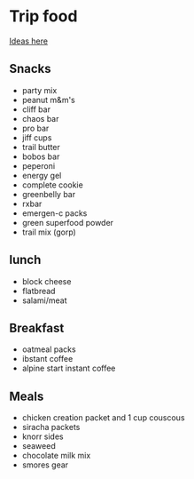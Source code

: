 # Trip food

[Ideas here](https://www.greenbelly.co/pages/backpacking-food-ideas)

## Snacks

- party mix
- peanut m&m's
- cliff bar
- chaos bar
- pro bar
- jiff cups
- trail butter
- bobos bar
- peperoni
- energy gel
- complete cookie
- greenbelly bar
- rxbar
- emergen-c packs
- green superfood powder
- trail mix (gorp)

## lunch

- block cheese
- flatbread
- salami/meat

## Breakfast

- oatmeal packs
- ibstant coffee
- alpine start instant coffee

## Meals

- chicken creation packet and 1 cup couscous
- siracha packets
- knorr sides
- seaweed
- chocolate milk mix
- smores gear
